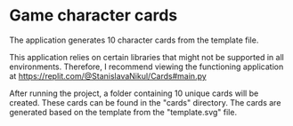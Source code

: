 # Game character cards

The application generates 10 character cards from the template file.

This application relies on certain libraries that might not be supported in all environments. Therefore, I recommend viewing the functioning application at https://replit.com/@StanislavaNikul/Cards#main.py


After running the project, a folder containing 10 unique cards will be created. These cards can be found in the "cards" directory.
The cards are generated based on the template from the "template.svg" file.



